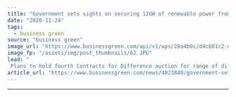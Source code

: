 ```yaml
---
title: "Government sets sights on securing 12GW of renewable power from next contract auction"
date: "2020-11-24"
tags: 
  - business green
source: "business green"
image_url: "https://www.businessgreen.com/api/v1/wps/20a4b0c/d4cb01c2-da3d-44ad-8b34-67e9695d9565/8/sse-onshore-wind-185x114.JPG"
image_fp: "/assets/img/post_thumbnails/62.JPG"
lead: "
 Plans to hold fourth Contracts for Difference auction for range of different renewables technologies confirmed by government for late 2021 ..."
article_url: "https://www.businessgreen.com/news/4023840/government-sets-sights-securing-12gw-renewable-power-contract-auction"
---
```


---
